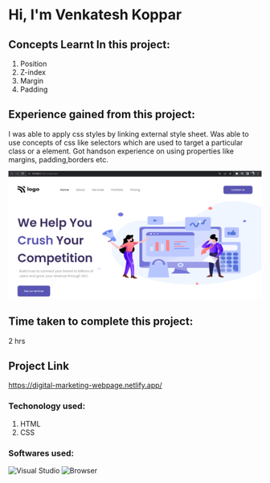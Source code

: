 # Hi, I'm Venkatesh Koppar

## Concepts Learnt In this project:

1. Position
2. Z-index
3. Margin
4. Padding

## Experience gained from this project:
I was able to apply css styles by linking external style sheet. 
Was able to use concepts of css like selectors which are used to target a particular class or a element. Got handson experience on using properties like margins, padding,borders etc.   

![image](./Output.png)

## Time taken to complete this project:
2 hrs

## Project Link
https://digital-marketing-webpage.netlify.app/

### Techonology used:
1. HTML
2. CSS

### Softwares used:
![Visual Studio](https://img.shields.io/badge/Code--editor-Visual%20Studio-green)
![Browser](https://img.shields.io/badge/Browser-Google--Chrome-green)
